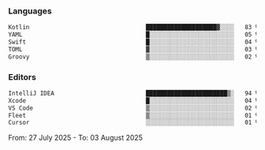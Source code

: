 <!--START_SECTION:waka-->
### Languages
```txt
Kotlin                                 ████████████████████▓░░░░   83 %
YAML                                   █░░░░░░░░░░░░░░░░░░░░░░░░   05 %
Swift                                  █░░░░░░░░░░░░░░░░░░░░░░░░   04 %
TOML                                   ▓░░░░░░░░░░░░░░░░░░░░░░░░   03 %
Groovy                                 ▒░░░░░░░░░░░░░░░░░░░░░░░░   02 %
```

### Editors
```txt
IntelliJ IDEA                          ███████████████████████▒░   94 %
Xcode                                  █░░░░░░░░░░░░░░░░░░░░░░░░   04 %
VS Code                                ▒░░░░░░░░░░░░░░░░░░░░░░░░   02 %
Fleet                                  ▒░░░░░░░░░░░░░░░░░░░░░░░░   01 %
Cursor                                 ░░░░░░░░░░░░░░░░░░░░░░░░░   01 %
```

From: 27 July 2025 - To: 03 August 2025
<!--END_SECTION:waka-->
